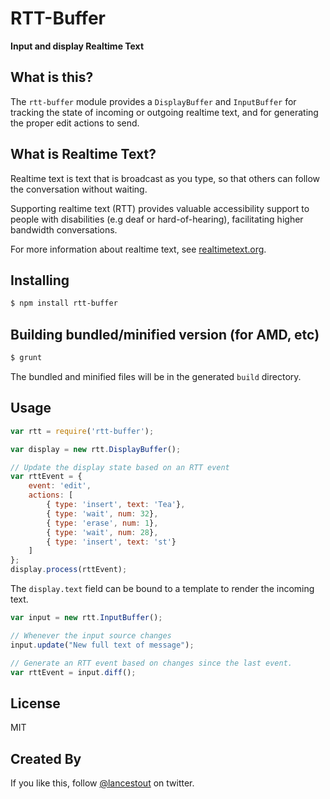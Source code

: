 # RTT-Buffer
**Input and display Realtime Text**

<!--
[![Build Status](https://travis-ci.org/legastero/rtt-buffer.png)](https://travis-ci.org/legastero/rtt-buffer)
[![Dependency Status](https://david-dm.org/legastero/rtt-buffer.png)](https://david-dm.org/legastero/rtt-buffer)
[![devDependency Status](https://david-dm.org/legastero/rtt-buffer/dev-status.png)](https://david-dm.org/legastero/rtt-buffer#info=devDependencies)

[![Browser Support](https://ci.testling.com/legastero/rtt-buffer.png)](https://ci.testling.com/legastero/rtt-buffer)
-->

## What is this?

The `rtt-buffer` module provides a `DisplayBuffer` and `InputBuffer` for tracking the state of incoming or outgoing realtime text, and for generating the proper edit actions to send.

## What is Realtime Text?

Realtime text is text that is broadcast as you type, so that others can follow the conversation without waiting. 

Supporting realtime text (RTT) provides valuable accessibility support to people with disabilities (e.g deaf or hard-of-hearing), facilitating higher bandwidth conversations.

For more information about realtime text, see [realtimetext.org](http://www.realtimetext.org).

## Installing

```sh
$ npm install rtt-buffer 
```

## Building bundled/minified version (for AMD, etc)

```sh
$ grunt
```

The bundled and minified files will be in the generated `build` directory.

## Usage

```javascript
var rtt = require('rtt-buffer');

var display = new rtt.DisplayBuffer();

// Update the display state based on an RTT event
var rttEvent = {
    event: 'edit',
    actions: [
        { type: 'insert', text: 'Tea'},
        { type: 'wait', num: 32},
        { type: 'erase', num: 1},
        { type: 'wait', num: 28},
        { type: 'insert', text: 'st'}
    ]
};
display.process(rttEvent);
```

The `display.text` field can be bound to a template to render the incoming text.

```javascript
var input = new rtt.InputBuffer();

// Whenever the input source changes
input.update("New full text of message");

// Generate an RTT event based on changes since the last event.
var rttEvent = input.diff();
```

## License

MIT

## Created By

If you like this, follow [@lancestout](http://twitter.com/lancestout) on twitter.
